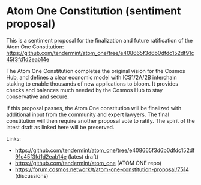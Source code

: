 # Atom One Constitution (sentiment proposal)

This is a sentiment proposal for the finalization and future ratification of the Atom One Constitution: https://github.com/tendermint/atom_one/tree/e408665f3d6b0dfdc152df91c45f3fd1d2eab14e

The Atom One Constitution completes the original vision for the Cosmos Hub,
and defines a clear economic model with ICS1/2A/2B interchain staking to enable thousands of new applications to bloom.
It provides checks and balances much needed by the Cosmos Hub to stay conservative and secure.

If this proposal passes, the Atom One constitution will be finalized with additional input from the community and expert lawyers. The final constitution will then require another proposal vote to ratify. The spirit of the latest draft 
as linked here will be preserved.

Links:
 * https://github.com/tendermint/atom_one/tree/e408665f3d6b0dfdc152df91c45f3fd1d2eab14e (latest draft)
 * https://github.com/tendermint/atom_one (ATOM ONE repo)
 * https://forum.cosmos.network/t/atom-one-constitution-proposal/7514 (discussions)
